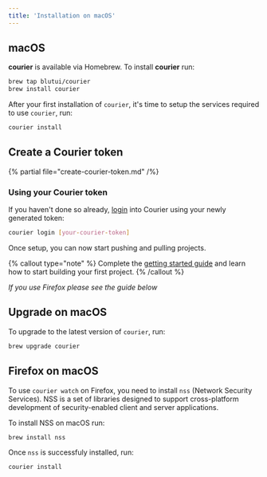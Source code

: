 ```yaml
---
title: 'Installation on macOS'
---
```


## macOS

**courier** is available via Homebrew. To install **courier** run:

```bash
brew tap blutui/courier
brew install courier
```

After your first installation of `courier`, it's time to setup the services required to use `courier`, run:

```bash
courier install
```

## Create a Courier token

{% partial file="create-courier-token.md" /%}

### Using your Courier token

If you haven't done so already, [login](/docs/courier/commands#login) into Courier using your newly generated token:

```bash
courier login [your-courier-token]
```

Once setup, you can now start pushing and pulling projects.

{% callout type="note" %}
Complete the [getting started guide](/docs/courier/getting-started#linking-your-project) and learn how to start building your first project.
{% /callout %}

*If you use Firefox please see the guide below*

## Upgrade on macOS

To upgrade to the latest version of `courier`, run:

```bash
brew upgrade courier
```

## Firefox on macOS

To use `courier watch` on Firefox, you need to install `nss` (Network Security Services). NSS is a set of libraries designed to support cross-platform development of security-enabled client and server applications.

To install NSS on macOS run:

```bash
brew install nss
```

Once `nss` is successfuly installed, run:

```bash
courier install
```
